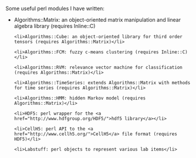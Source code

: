 Some useful perl modules I have written:
<ul>
    <li>Algorithms::Matrix: an object-oriented matrix manipulation and linear algebra library (requires Inline::C)</li>
    
    <li>Algorithms::Cube: an object-oriented library for third order tensors (requires Algorithms::Matrix)</li>
    
    <li>Algorithms::FCM: fuzzy c-means clustering (requires Inline::C)</li>
    
    <li>Algorithms::RVM: relevance vector machine for classification (requires Algorithms::Matrix)</li>
    
    <li>Algorithms::TimeSeries: extends Algorithms::Matrix with methods for time series (requires Algorithms::Matrix)</li>

    <li>Algorithms::HMM: hidden Markov model (requires Algorithms::Matrix)</li>

    <li>HDF5: perl wrapper for the <a href="http://www.hdfgroup.org/HDF5/">hdf5 library</a></li>

    <li>CellH5: perl API to the <a href="http://www.cellh5.org/">CellH5</a> file format (requires HDF5)</li>

    <li>Labstuff: perl objects to represent various lab items</li>

</ul>
    
 

